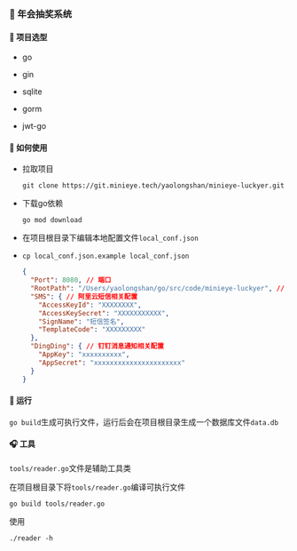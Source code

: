 ### 🥇 年会抽奖系统

#### 🐛 项目选型
- go
  
- gin
  
- sqlite
  
- gorm

- jwt-go


#### 🔧 如何使用

- 拉取项目
  
  `git clone https://git.minieye.tech/yaolongshan/minieye-luckyer.git`

- 下载go依赖

  `go mod download`
  
- 在项目根目录下编辑本地配置文件`local_conf.json`

- `cp local_conf.json.example local_conf.json`

  ```json
  {
    "Port": 8080, // 端口
    "RootPath": "/Users/yaolongshan/go/src/code/minieye-luckyer", // 项目根目录，最后面不需要带/
    "SMS": { // 阿里云短信相关配置
      "AccessKeyId": "XXXXXXXX",
      "AccessKeySecret": "XXXXXXXXXXX",
      "SignName": "短信签名",
      "TemplateCode": "XXXXXXXXX"
    },
    "DingDing": { // 钉钉消息通知相关配置
      "AppKey": "xxxxxxxxxx",
      "AppSecret": "xxxxxxxxxxxxxxxxxxxxxx"
    }
  }
  ```
  
#### 🐒 运行

  `go build`生成可执行文件，运行后会在项目根目录生成一个数据库文件`data.db`

#### 🎧 工具

`tools/reader.go`文件是辅助工具类

在项目根目录下将`tools/reader.go`编译可执行文件

`go build tools/reader.go`

使用

`./reader -h`